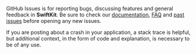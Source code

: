 GitHub Issues is for reporting bugs, discussing features and general feedback in **SwiftKit**. Be sure to check our [documentation](http://cocoadocs.org/docsets/SwiftKit), [FAQ](https://github.com/ankitthakur/SwiftKit/wiki/FAQ) and [past issues](https://github.com/ankitthakur/SwiftKit/issues?state=closed) before opening any new issues.

If you are posting about a crash in your application, a stack trace is helpful, but additional context, in the form of code and explanation, is necessary to be of any use.

